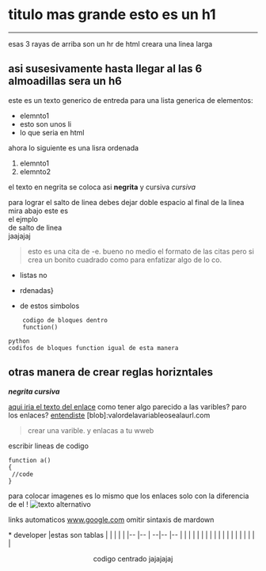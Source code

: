 # titulo mas grande esto es un h1
--- 
esas 3 rayas de arriba son un hr de html creara una linea larga
## asi susesivamente hasta llegar al las 6 almoadillas sera un h6
este es un texto generico de entreda para una lista generica de elementos:
- elemnto1
- esto son unos li
- lo que seria en html
 
ahora lo siguiente es una lisra ordenada

1. elemnto1
2. elemnto2

el texto en negrita se coloca asi **negrita** y cursiva *cursiva*

para lograr el salto de linea debes dejar doble espacio al final de la linea mira abajo
este es   
el ejmplo  
de salto de linea  
jaajajaj

> esto es una cita de -e. bueno no medio el formato de las citas pero si crea un bonito cuadrado como para enfatizar algo
>de lo co.

* listas no
+ rdenadas}
- de estos simbolos
~~~
    codigo de bloques dentro
    function()
~~~
```
python
codifos de bloques function igual de esta manera
```


otras manera de crear reglas horizntales
---

***negrita cursiva***

[aqui iria el texto del enlace](www.paquina.comestaseriaelenlace)
como tener algo parecido a las varibles?
paro los enlaces?
[entendiste](blob)
[blob]:valordelavariableosealaurl.com
>crear una varible. y enlacas a tu wweb 

escribir lineas de codigo
``` 'python'
function a()
{
 //code
}
```
para colocar imagenes es lo mismo que los enlaces solo con la diferencia de el !
![texto alternativo](https://www.google.com/search?q=imagenes+de+perros&safe=active&sxsrf=ACYBGNTMPyaRIH0Hou5x0yYc_peiAzyyFg:1569717469376&tbm=isch&source=iu&ictx=1&fir=beylIlIW9UBumM%253A%252CLy2oMEccuaB4oM%252C_&vet=1&usg=AI4_-kR89ETnGZj11EfKX17wcef9UZuImQ&sa=X&ved=2ahUKEwjArqOh5fTkAhUCDq0KHScZCzkQ9QEwAHoECAcQBA#imgrc=beylIlIW9UBumM:)

links automaticos
www.google.com
 omitir sintaxis de mardown

\* developer
|estas son tablas   |   |   |   |   |
|--                 |-- | --|-- |-- |
|                   |   |   |   |   |
|                   |   |   |   |   |
|                   |   |   |   |   |

<center>
codigo centrado jajajajaj
</center>
